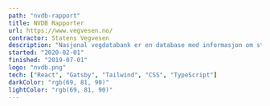 ```yaml
---
path: "nvdb-rapport"
title: NVDB Rapporter
url: https://www.vegvesen.no/
contractor: Statens Vegvesen
description: "Nasjonal vegdatabank er en database med informasjon om statlige, kommunale, private, fylkes- og skogsbilveger. Min rolle bestod i å utvikle brukegrensesnitt for fagverktøy, deriblant for driftskontrakter, ferske veglister og data fra SSB."
started: "2020-02-01"
finished: "2019-07-01"
logo: "nvdb.png"
tech: ["React", "Gatsby", "Tailwind", "CSS", "TypeScript"]
darkColor: "rgb(69, 81, 90)"
lightColor: "rgb(69, 81, 90)"
---
```

